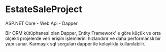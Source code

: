 # EstateSaleProject

ASP.NET Core - Web Api - Dapper

Bir ORM kütüphanesi olan Dapper, Entity Framework' e göre küçük ve orta ölçekli projelerde veri erişim işlemlerini hızlandırır ve daha performanslı bir yapı sunar. Karmaşık sql sorguları dapper ile kolaylıkla kullanılabilir.


